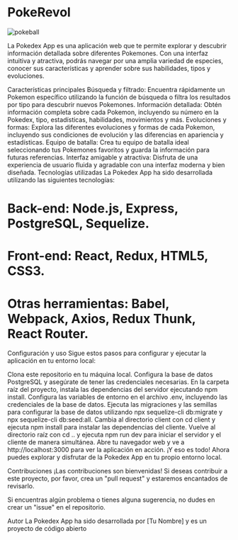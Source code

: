 # PokeRevol

![pokeball](https://github.com/MauricioOrtizCano/PokeRevol/assets/110431387/cf889504-bec9-45da-aaa9-5c3bb78f58f5)


La Pokedex App es una aplicación web que te permite explorar y descubrir información detallada sobre diferentes Pokemones. Con una interfaz intuitiva y atractiva, podrás navegar por una amplia variedad de especies, conocer sus características y aprender sobre sus habilidades, tipos y evoluciones.

Características principales
Búsqueda y filtrado: Encuentra rápidamente un Pokemon específico utilizando la función de búsqueda o filtra los resultados por tipo para descubrir nuevos Pokemones.
Información detallada: Obtén información completa sobre cada Pokemon, incluyendo su número en la Pokedex, tipo, estadísticas, habilidades, movimientos y más.
Evoluciones y formas: Explora las diferentes evoluciones y formas de cada Pokemon, incluyendo sus condiciones de evolución y las diferencias en apariencia y estadísticas.
Equipo de batalla: Crea tu equipo de batalla ideal seleccionando tus Pokemones favoritos y guarda la información para futuras referencias.
Interfaz amigable y atractiva: Disfruta de una experiencia de usuario fluida y agradable con una interfaz moderna y bien diseñada.
Tecnologías utilizadas
La Pokedex App ha sido desarrollada utilizando las siguientes tecnologías:

# Back-end: Node.js, Express, PostgreSQL, Sequelize.
# Front-end: React, Redux, HTML5, CSS3.
# Otras herramientas: Babel, Webpack, Axios, Redux Thunk, React Router.
Configuración y uso
Sigue estos pasos para configurar y ejecutar la aplicación en tu entorno local:

Clona este repositorio en tu máquina local.
Configura la base de datos PostgreSQL y asegúrate de tener las credenciales necesarias.
En la carpeta raíz del proyecto, instala las dependencias del servidor ejecutando npm install.
Configura las variables de entorno en el archivo .env, incluyendo las credenciales de la base de datos.
Ejecuta las migraciones y las semillas para configurar la base de datos utilizando npx sequelize-cli db:migrate y npx sequelize-cli db:seed:all.
Cambia al directorio client con cd client y ejecuta npm install para instalar las dependencias del cliente.
Vuelve al directorio raíz con cd .. y ejecuta npm run dev para iniciar el servidor y el cliente de manera simultánea.
Abre tu navegador web y ve a http://localhost:3000 para ver la aplicación en acción.
¡Y eso es todo! Ahora puedes explorar y disfrutar de la Pokedex App en tu propio entorno local.

Contribuciones
¡Las contribuciones son bienvenidas! Si deseas contribuir a este proyecto, por favor, crea un "pull request" y estaremos encantados de revisarlo.

Si encuentras algún problema o tienes alguna sugerencia, no dudes en crear un "issue" en el repositorio.

Autor
La Pokedex App ha sido desarrollada por [Tu Nombre] y es un proyecto de código abierto 
